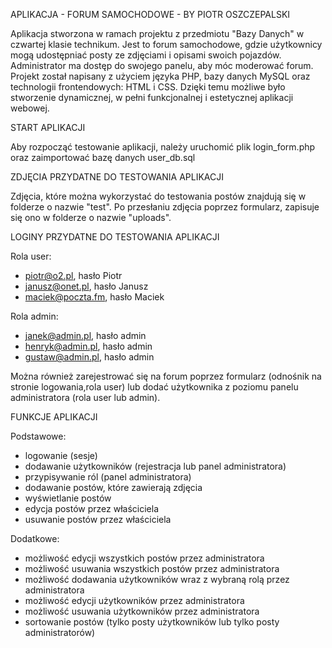 APLIKACJA - FORUM SAMOCHODOWE - BY PIOTR OSZCZEPALSKI

Aplikacja stworzona w ramach projektu z przedmiotu "Bazy Danych" w czwartej klasie technikum. Jest to forum samochodowe, gdzie użytkownicy mogą udostępniać posty ze zdjęciami i opisami swoich pojazdów.
Administrator ma dostęp do swojego panelu, aby móc moderować forum. Projekt został napisany z użyciem języka PHP, bazy danych MySQL oraz technologii frontendowych: HTML i CSS.
Dzięki temu możliwe było stworzenie dynamicznej, w pełni funkcjonalnej i estetycznej aplikacji webowej.

START APLIKACJI

Aby rozpocząć testowanie aplikacji, należy uruchomić plik login_form.php oraz zaimportować bazę danych user_db.sql

ZDJĘCIA PRZYDATNE DO TESTOWANIA APLIKACJI

Zdjęcia, które można wykorzystać do testowania postów znajdują się w folderze o nazwie "test".
Po przesłaniu zdjęcia poprzez formularz, zapisuje się ono w folderze o nazwie "uploads".

LOGINY PRZYDATNE DO TESTOWANIA APLIKACJI

Rola user:
- piotr@o2.pl, hasło Piotr
- janusz@onet.pl, hasło Janusz
- maciek@poczta.fm, hasło Maciek

Rola admin:
- janek@admin.pl, hasło admin
- henryk@admin.pl, hasło admin
- gustaw@admin.pl, hasło admin

Można również zarejestrować się na forum poprzez formularz (odnośnik na stronie logowania,rola user) lub dodać użytkownika z poziomu panelu administratora (rola user lub admin).

FUNKCJE APLIKACJI

Podstawowe:
- logowanie (sesje)
- dodawanie użytkowników (rejestracja lub panel administratora)
- przypisywanie ról (panel administratora)
- dodawanie postów, które zawierają zdjęcia
- wyświetlanie postów
- edycja postów przez właściciela
- usuwanie postów przez właściciela

Dodatkowe:
- możliwość edycji wszystkich postów przez administratora
- możliwość usuwania wszystkich postów przez administratora
- możliwość dodawania użytkowników wraz z wybraną rolą przez administratora
- możliwość edycji użytkowników przez administratora
- możliwość usuwania użytkowników przez administratora
- sortowanie postów (tylko posty użytkowników lub tylko posty administratorów)

